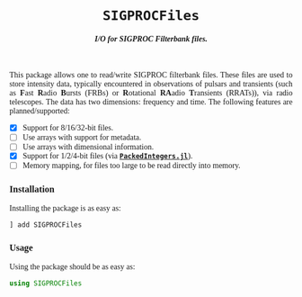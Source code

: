 <div align="center" style="font-family:JetBrainsMono Nerd Font">
<h1><code>SIGPROCFiles</code></h1>
<h4><i>I/O for SIGPROC Filterbank files.</i></h4>
<br/>

<div align="justify">

This package allows one to read/write SIGPROC filterbank files. These files are used to store intensity data, typically encountered in observations of pulsars and transients (such as **F**ast **R**adio **B**ursts (FRBs) or **R**otational **RA**adio **T**ransients (RRATs)), via radio telescopes. The data has two dimensions: frequency and time. The following features are planned/supported:

- [X] Support for 8/16/32-bit files.
- [ ] Use arrays with support for metadata.
- [ ] Use arrays with dimensional information.
- [X] Support for 1/2/4-bit files (via [**`PackedIntegers.jl`**][PI]).
- [ ] Memory mapping, for files too large to be read directly into memory.

### Installation

Installing the package is as easy as:

```julia
] add SIGPROCFiles
```

### Usage

Using the package should be as easy as:

```julia
using SIGPROCFiles
```

</div>
</div>

[PI]: https://github.com/astrogewgaw/PackedIntegers.jl

